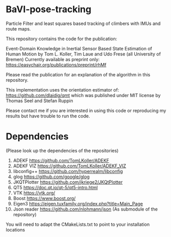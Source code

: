 # BaVI-pose-tracking
Particle Filter and least squares based tracking of climbers with IMUs and route maps.

This repository contains the code for the publication: 

Event-Domain Knowledge in Inertial Sensor Based State Estimation of Human Motion by
Tom L. Koller, Tim Laue and Udo Frese (all University of Bremen)
Currently available as preprint only:
https://easychair.org/publications/preprint/rhMf

Please read the publication for an explanation of the algorithm in this repository. 


This implementation uses the orientation estimator of: https://github.com/dlaidig/qmt
which was published under MIT license by Thomas Seel and Stefan Ruppin

Please contact me if you are interested in using this code or reproducing my results but have trouble to run the code.

# Dependencies
(Please look up the dependencies of the repositories)
1.  ADEKF https://github.com/TomLKoller/ADEKF
1.  ADEKF VIZ https://github.com/TomLKoller/ADEKF_VIZ
1.  libconfig++ https://github.com/hyperrealm/libconfig
1.  glog https://github.com/google/glog
3.  JKQTPlotter https://github.com/jkriege2/JKQtPlotter
4.  QT5  https://doc.qt.io/qt-5/qt5-intro.html
5.  VTK https://vtk.org/
6.  Boost https://www.boost.org/
7.  Eigen3 https://eigen.tuxfamily.org/index.php?title=Main_Page
8.  Json reader https://github.com/nlohmann/json (As submodule of the repository)

You will need to adapt the CMakeLists.txt to point to your installation locations
